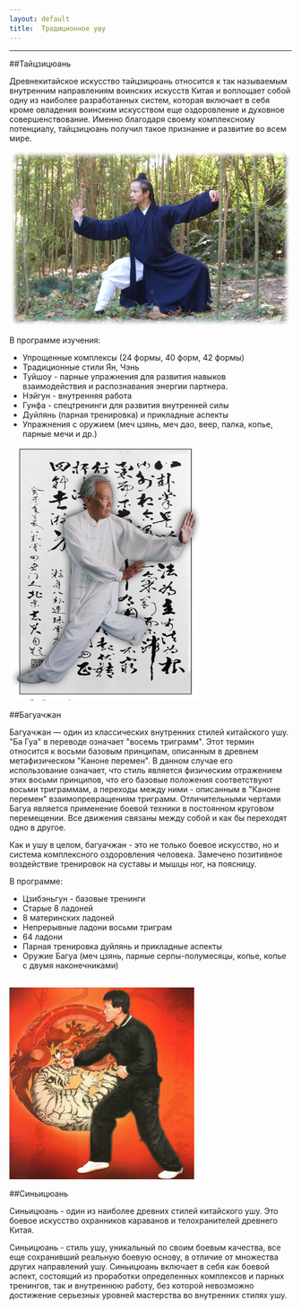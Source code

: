 ```yaml
---
layout: default
title:  Традиционное ушу
---
```

<hr>
##Тайцзицюань

Древнекитайское искусство тайцзицюань относится к так называемым внутренним направлениям воинских искусств Китая и воплощает собой одну из наиболее разработанных систем, которая включает в себя кроме овладения воинским искусством еще оздоровление и духовное совершенствование. Именно благодаря своему комплексному потенциалу, тайцзицюань получил такое признание и развитие во всем мире.

<center><img src='/huabao/ren/taiji.jpg' alt='Тайцзицюань'></center>

В программе изучения:

* Упрощенные комплексы (24 формы, 40 форм, 42 формы)
* Традиционные стили Ян, Чэнь
* Туйшоу - парные упражнения для развития навыков взаимодействия и распознавания энергии партнера.
* Нэйгун - внутренняя работа
* Гунфа - спецтренинги для развития внутренней силы
* Дуйлянь (парная тренировка) и прикладные аспекты
* Упражнения с оружием (меч цзянь, меч дао, веер, палка, копье, парные мечи и др.)

<img src='/huabao/ren/bagua.jpg' width='340' alt='Багуачжан' class='text-right'>

##Багуачжан

Багуачжан — один из классических внутренних стилей китайского ушу. "Ба Гуа" в переводе означает "восемь триграмм". Этот термин относится к восьми базовым принципам, описанным в древнем метафизическом "Каноне перемен". В данном случае его использование означает, что стиль является физическим отражением этих восьми принципов, что его базовые положения соответствуют восьми триграммам, а переходы между ними - описанным в "Каноне перемен" взаимопревращениям триграмм. Отличительными чертами Багуа является применение боевой техники в постоянном круговом перемещении. Все движения связаны между собой и как бы переходят одно в другое.

Как и ушу в целом, багуачжан - это не только боевое искусство, но и система комплексного оздоровления человека. Замечено позитивное воздействие тренировок на суставы и мышцы ног, на поясницу.

В программе:

* Цзибэньгун - базовые тренинги
* Старые 8 ладоней
* 8 материнских ладоней
* Непрерывные ладони восьми триграм
* 64 ладони
* Парная тренировка дуйлянь и прикладные аспекты
* Оружие Багуа (меч цзянь, парные серпы-полумесяцы, копье, копье с двумя наконечниками)

<br clear='both'>
<img src='/huabao/ren/xinyi.jpg' alt='Багуачжан' class='text-left'>

##Синьицюань

Синьицюань - один из наиболее древних стилей китайского ушу. Это боевое искусство охранников караванов и телохранителей древнего Китая.

Синьицюань - стиль ушу, уникальный по своим боевым качества, все еще сохранивший реальную боевую основу, в отличие от множества других направлений ушу. Синьицюань включает в себя как боевой аспект, состоящий из проработки определенных комплексов и парных тренингов, так и внутреннюю работу, без которой невозможно
достижение серьезных уровней мастерства во внутренних стилях ушу.
